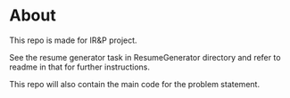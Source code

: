 # About
This repo is made for IR&P project. 

See the resume generator task in ResumeGenerator directory and refer to readme in that for further instructions.

This repo will also contain the main code for the problem statement.